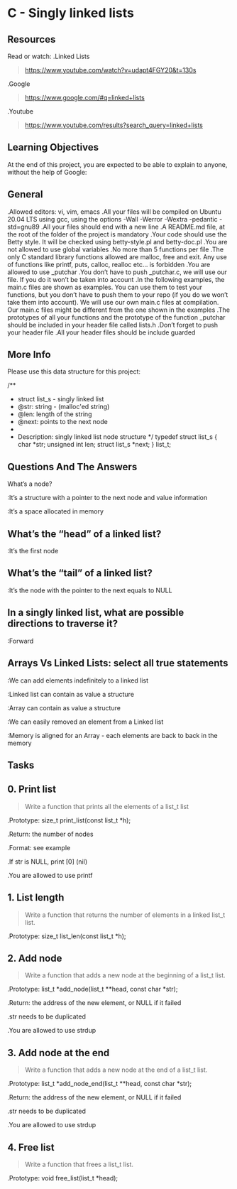 # C - Singly linked lists #

## Resources ##
Read or watch:
.Linked Lists
>https://www.youtube.com/watch?v=udapt4FGY20&t=130s

.Google
>https://www.google.com/#q=linked+lists

.Youtube
>https://www.youtube.com/results?search_query=linked+lists

## Learning Objectives ##
At the end of this project,
you are expected to be able to explain to anyone, without the help of Google:

## General ##
.Allowed editors: vi, vim, emacs
.All your files will be compiled on Ubuntu 20.04 LTS using gcc, using the options -Wall -Werror -Wextra -pedantic -std=gnu89
.All your files should end with a new line
.A README.md file, at the root of the folder of the project is mandatory
.Your code should use the Betty style. It will be checked using betty-style.pl and betty-doc.pl
.You are not allowed to use global variables
.No more than 5 functions per file
.The only C standard library functions allowed are malloc, free and exit. Any use of functions like printf, puts, calloc, realloc etc… is forbidden
.You are allowed to use _putchar
.You don’t have to push _putchar.c, we will use our file. If you do it won’t be taken into account
.In the following examples, the main.c files are shown as examples. You can use them to test your functions, but you don’t have to push them to your repo (if you do we won’t take them into account). We will use our own main.c files at compilation. Our main.c files might be different from the one shown in the examples
.The prototypes of all your functions and the prototype of the function _putchar should be included in your header file called lists.h
.Don’t forget to push your header file
.All your header files should be include guarded

## More Info ##
Please use this data structure for this project:

/**
 * struct list_s - singly linked list
 * @str: string - (malloc'ed string)
 * @len: length of the string
 * @next: points to the next node
 *
 * Description: singly linked list node structure
 */
typedef struct list_s
{
    char *str;
    unsigned int len;
    struct list_s *next;
} list_t;


## Questions And The Answers ##

What’s a node?

:It’s a structure with a pointer to the next node and value information

:It’s a space allocated in memory


## What’s the “head” of a linked list? ##

:It’s the first node


## What’s the “tail” of a linked list? ##

:It’s the node with the pointer to the next equals to NULL

## In a singly linked list, what are possible directions to traverse it? ##

:Forward


## Arrays Vs Linked Lists: select all true statements ##

:We can add elements indefinitely to a linked list

:Linked list can contain as value a structure

:Array can contain as value a structure

:We can easily removed an element from a Linked list

:Memory is aligned for an Array - each elements are back to back in the memory


## Tasks ##

## 0. Print list ##
>Write a function that prints all the elements of a list_t list

.Prototype: size_t print_list(const list_t *h);

.Return: the number of nodes

.Format: see example

.If str is NULL, print [0] (nil)

.You are allowed to use printf


## 1. List length ##
>Write a function that returns the number of elements in a linked list_t list.

.Prototype: size_t list_len(const list_t *h);


## 2. Add node ##
>Write a function that adds a new node at the beginning of a list_t list.

.Prototype: list_t *add_node(list_t **head, const char *str);

.Return: the address of the new element, or NULL if it failed

.str needs to be duplicated

.You are allowed to use strdup


## 3. Add node at the end ##
>Write a function that adds a new node at the end of a list_t list.

.Prototype: list_t *add_node_end(list_t **head, const char *str);

.Return: the address of the new element, or NULL if it failed

.str needs to be duplicated

.You are allowed to use strdup

## 4. Free list ##
>Write a function that frees a list_t list.

.Prototype: void free_list(list_t *head);
